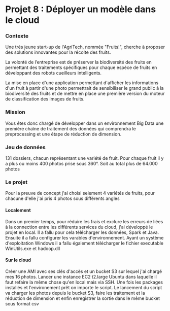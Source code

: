 
# Projet  8 : Déployer un modèle dans le cloud


### Contexte
Une très jeune start-up de l'AgriTech, nommée  "Fruits!", cherche à proposer des solutions innovantes pour la récolte des fruits.

La volonté de l’entreprise est de préserver la biodiversité des fruits en permettant des traitements spécifiques pour chaque espèce de fruits en développant des robots cueilleurs intelligents.

La mise en place d'une application permettant d'afficher les informations d'un fruit à partir d'une photo permettrait de sensibiliser le grand public à la biodiversité des fruits et de mettre en place une première version du moteur de classification des images de fruits.

### Mission
Vous êtes donc chargé de développer dans un environnement Big Data une première chaîne de traitement des données qui comprendra le preprocessing et une étape de réduction de dimension.

### Jeu de données
131 dossiers, chacun représentant une variété de fruit. Pour chaque fruit il y a plus ou moins 400 photos prise sous 360°. Soit au total plus de 64.000 photos


### Le projet

Pour la preuve de concept j'ai choisi selement 4 variétés de fruits, pour chacune d'elle j'ai pris 4 photos sous différents angles 

#### Localement
Dans un premier temps, pour réduire les frais et exclure les erreurs de liées à la connection entre les différents services du cloud, j'ai développé le projet en local.
Il a fallu pour cela télécharger les données, Spark et Java. 
Ensuite il a fallu configurer les varables d'environnement. Ayant un système d'exploitation Windows il a fallu également télécharger le fichier executable WinUtils.exe et hadoop.dll

#### Sur le cloud
Créer une AMI avec ses clés d'accès et un bucket S3 sur lequel j'ai chargé mes 16 photos. 
Lancer une instance EC2 t2.large Ubuntu dans laquelle il faut refaire la même chose qu'en local mais via SSH. Une fois les packages installés et l'environement prêt on importe le script. Le lancement du script va charger les photos depuis le bucket S3, faire les traitement et la réduction de dimension et enfin enregistrer la sortie dans le même bucket sous format csv